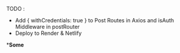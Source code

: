 TODO :
- Add { withCredentials: true } to Post Routes in Axios and isAuth Middleware in postRouter
- Deploy to Render & Netlify

***Some**

